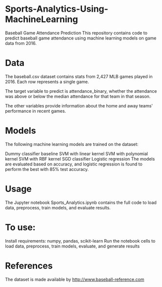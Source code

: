 # Sports-Analytics-Using-MachineLearning
Baseball Game Attendance Prediction
This repository contains code to predict baseball game attendance using machine learning models on game data from 2016.

# Data
The baseball.csv dataset contains stats from 2,427 MLB games played in 2016. Each row represents a single game.

The target variable to predict is attendance_binary, whether the attendance was above or below the median attendance for that team in that season.

The other variables provide information about the home and away teams' performance in recent games.

# Models
The following machine learning models are trained on the dataset:

Dummy classifier baseline
SVM with linear kernel
SVM with polynomial kernel
SVM with RBF kernel
SGD classifier
Logistic regression
The models are evaluated based on accuracy, and logistic regression is found to perform the best with 85% test accuracy.

# Usage
The Jupyter notebook Sports_Analytics.ipynb contains the full code to load data, preprocess, train models, and evaluate results.

# To use:

Install requirements: numpy, pandas, scikit-learn
Run the notebook cells to load data, preprocess, train models, evaluate, and generate results
# References
The dataset is made available by  http://www.baseball-reference.com
